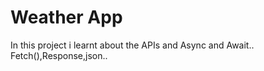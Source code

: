 # Weather App

In this project i learnt about the APIs and Async and Await..
Fetch(),Response,json..
